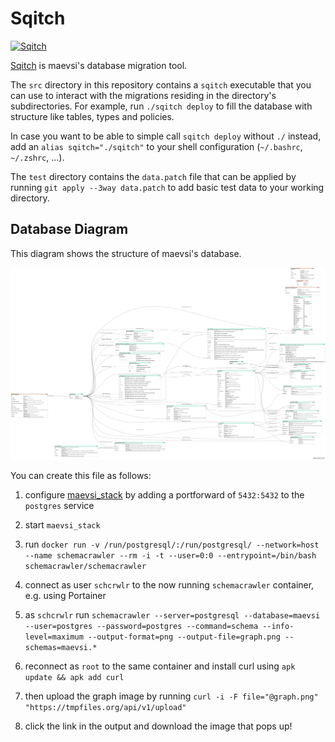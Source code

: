 # Sqitch

[<img src="https://sqitch.org/img/sqitch-logo.svg" alt="Sqitch" width="1000"/>](https://sqitch.org/)

[Sqitch](https://sqitch.org/) is maevsi's database migration tool.

The `src` directory in this repository contains a `sqitch` executable that you can use to interact with the migrations residing in the directory's subdirectories.
For example, run `./sqitch deploy` to fill the database with structure like tables, types and policies.

In case you want to be able to simple call `sqitch deploy` without `./` instead, add an `alias sqitch="./sqitch"` to your shell configuration (`~/.bashrc`, `~/.zshrc`, ...).

The `test` directory contains the `data.patch` file that can be applied by running `git apply --3way data.patch` to add basic test data to your working directory.

## Database Diagram

This diagram shows the structure of maevsi's database.

![Graph](./docs/graph.png)

You can create this file as follows:

1. configure [maevsi_stack](https://github.com/maevsi/maevsi_stack) by adding a portforward of `5432:5432` to the `postgres` service

1. start `maevsi_stack`

1. run `docker run -v /run/postgresql/:/run/postgresql/ --network=host --name schemacrawler --rm -i -t --user=0:0 --entrypoint=/bin/bash schemacrawler/schemacrawler`

1. connect as user `schcrwlr` to the now running `schemacrawler` container, e.g. using Portainer

1. as `schcrwlr` run `schemacrawler --server=postgresql --database=maevsi --user=postgres --password=postgres --command=schema --info-level=maximum --output-format=png --output-file=graph.png --schemas=maevsi.*`

1. reconnect as `root` to the same container and install curl using `apk update && apk add curl`

1. then upload the graph image by running `curl -i -F file="@graph.png" "https://tmpfiles.org/api/v1/upload"`

1. click the link in the output and download the image that pops up!
